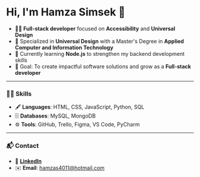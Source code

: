 # Hi, I'm Hamza Simsek 👋

- 👨‍💻 **Full-stack developer** focused on **Accessibility** and **Universal Design**
- 🌟 Specialized in **Universal Design** with a Master's Degree in **Applied Computer and Information Technology**
- 🌱 Currently learning **Node.js** to strengthen my backend development skills
- 🎯 Goal: To create impactful software solutions and grow as a **Full-stack developer**

---

### 🧑‍💻 Skills
- 🖋️ **Languages**: HTML, CSS, JavaScript, Python, SQL
- 🗄️ **Databases**: MySQL, MongoDB
- ⚙️ **Tools**: GitHub, Trello, Figma, VS Code, PyCharm

---

### 📬 Contact
- 📄 [**LinkedIn**](https://www.linkedin.com/in/hamza-simsek-033a14108/)
- ✉️ **Email**: hamzas4011@hotmail.com
